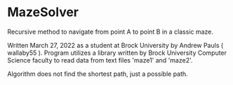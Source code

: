 # MazeSolver

Recursive method to navigate from point A to point B in a classic maze.

Written March 27, 2022 as a student at Brock University by Andrew Pauls ( wallaby55 ). Program utilizes a library written by Brock University Computer Science faculty to read data from text files 'maze1' and 'maze2'.

Algorithm does not find the shortest path, just a possible path.
